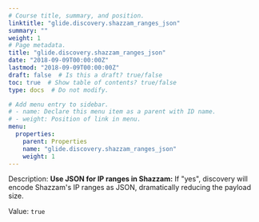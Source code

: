 ```yaml
---
# Course title, summary, and position.
linktitle: "glide.discovery.shazzam_ranges_json"
summary: ""
weight: 1
# Page metadata.
title: "glide.discovery.shazzam_ranges_json"
date: "2018-09-09T00:00:00Z"
lastmod: "2018-09-09T00:00:00Z"
draft: false  # Is this a draft? true/false
toc: true  # Show table of contents? true/false
type: docs  # Do not modify.

# Add menu entry to sidebar.
# - name: Declare this menu item as a parent with ID name.
# - weight: Position of link in menu.
menu:
  properties:
    parent: Properties
    name: "glide.discovery.shazzam_ranges_json"
    weight: 1
---
```


Description: <b>Use JSON for IP ranges in Shazzam:</b> If "yes", discovery will encode Shazzam's IP ranges as JSON, dramatically reducing the payload size.


Value: `true`